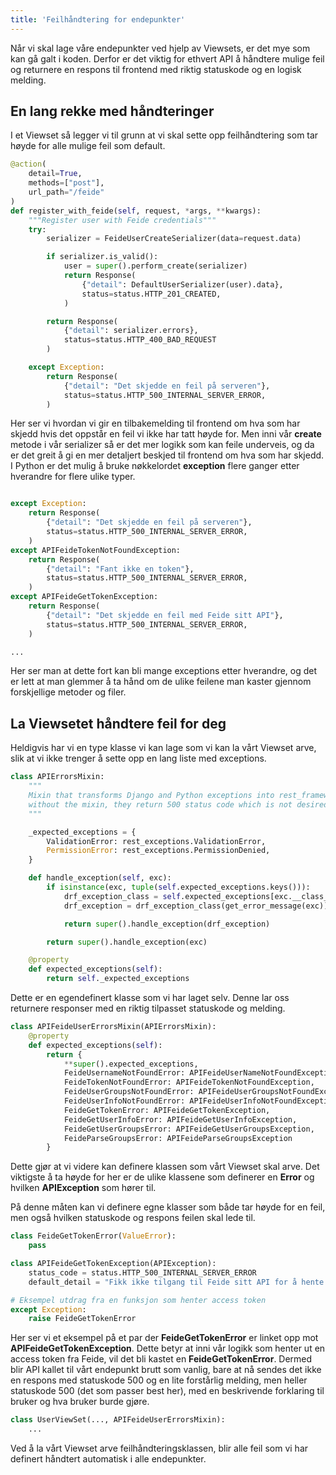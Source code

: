 ```yaml
---
title: 'Feilhåndtering for endepunkter'
---
```


Når vi skal lage våre endepunkter ved hjelp av Viewsets, er det mye som kan gå galt i koden. Derfor er det viktig for ethvert API å håndtere mulige feil og returnere en respons til frontend med riktig statuskode og en logisk melding.

## En lang rekke med håndteringer

I et Viewset så legger vi til grunn at vi skal sette opp feilhåndtering som tar høyde for alle mulige feil som default.

```python
@action(
    detail=True,
    methods=["post"],
    url_path="/feide"
)
def register_with_feide(self, request, *args, **kwargs):
    """Register user with Feide credentials"""
    try:
        serializer = FeideUserCreateSerializer(data=request.data)

        if serializer.is_valid():
            user = super().perform_create(serializer)
            return Response(
                {"detail": DefaultUserSerializer(user).data},
                status=status.HTTP_201_CREATED,
            )

        return Response(
            {"detail": serializer.errors},
            status=status.HTTP_400_BAD_REQUEST
        )

    except Exception:
        return Response(
            {"detail": "Det skjedde en feil på serveren"},
            status=status.HTTP_500_INTERNAL_SERVER_ERROR,
        )
```

Her ser vi hvordan vi gir en tilbakemelding til frontend om hva som har skjedd hvis det oppstår en feil vi ikke har tatt høyde for. Men inni vår **create** metode i vår serializer så er det mer logikk som kan feile underveis, og da er det greit å gi en mer detaljert beskjed til frontend om hva som har skjedd. I Python er det mulig å bruke nøkkelordet **exception** flere ganger etter hverandre for flere ulike typer.

```python

except Exception:
    return Response(
        {"detail": "Det skjedde en feil på serveren"},
        status=status.HTTP_500_INTERNAL_SERVER_ERROR,
    )
except APIFeideTokenNotFoundException:
    return Response(
        {"detail": "Fant ikke en token"},
        status=status.HTTP_500_INTERNAL_SERVER_ERROR,
    )
except APIFeideGetTokenException:
    return Response(
        {"detail": "Det skjedde en feil med Feide sitt API"},
        status=status.HTTP_500_INTERNAL_SERVER_ERROR,
    )

...
```

Her ser man at dette fort kan bli mange exceptions etter hverandre, og det er lett at man glemmer å ta hånd om de ulike feilene man kaster gjennom forskjellige metoder og filer.

## La Viewsetet håndtere feil for deg

Heldigvis har vi en type klasse vi kan lage som vi kan la vårt Viewset arve, slik at vi ikke trenger å sette opp en lang liste med exceptions.

```python
class APIErrorsMixin:
    """
    Mixin that transforms Django and Python exceptions into rest_framework ones.
    without the mixin, they return 500 status code which is not desired.
    """

    _expected_exceptions = {
        ValidationError: rest_exceptions.ValidationError,
        PermissionError: rest_exceptions.PermissionDenied,
    }

    def handle_exception(self, exc):
        if isinstance(exc, tuple(self.expected_exceptions.keys())):
            drf_exception_class = self.expected_exceptions[exc.__class__]
            drf_exception = drf_exception_class(get_error_message(exc))

            return super().handle_exception(drf_exception)

        return super().handle_exception(exc)

    @property
    def expected_exceptions(self):
        return self._expected_exceptions
```

Dette er en egendefinert klasse som vi har laget selv. Denne lar oss returnere responser med en riktig tilpasset statuskode og melding.

```python
class APIFeideUserErrorsMixin(APIErrorsMixin):
    @property
    def expected_exceptions(self):
        return {
            **super().expected_exceptions,
            FeideUsernameNotFoundError: APIFeideUserNameNotFoundException,
            FeideTokenNotFoundError: APIFeideTokenNotFoundException,
            FeideUserGroupsNotFoundError: APIFeideUserGroupsNotFoundException,
            FeideUserInfoNotFoundError: APIFeideUserInfoNotFoundException,
            FeideGetTokenError: APIFeideGetTokenException,
            FeideGetUserInfoError: APIFeideGetUserInfoException,
            FeideGetUserGroupsError: APIFeideGetUserGroupsException,
            FeideParseGroupsError: APIFeideParseGroupsException
        }
```

Dette gjør at vi videre kan definere klassen som vårt Viewset skal arve. Det viktigste å ta høyde for her er de ulike klassene som definerer en **Error** og hvilken **APIException** som hører til.

På denne måten kan vi definere egne klasser som både tar høyde for en feil, men også hvilken statuskode og respons feilen skal lede til.

```python
class FeideGetTokenError(ValueError):
    pass

class APIFeideGetTokenException(APIException):
    status_code = status.HTTP_500_INTERNAL_SERVER_ERROR
    default_detail = "Fikk ikke tilgang til Feide sitt API for å hente ut din token. Prøv igjen eller registrer deg manuelt."

# Eksempel utdrag fra en funksjon som henter access token
except Exception:
    raise FeideGetTokenError
```

Her ser vi et eksempel på et par der **FeideGetTokenError** er linket opp mot **APIFeideGetTokenException**. Dette betyr at inni vår logikk som henter ut en access token fra Feide, vil det bli kastet en **FeideGetTokenError**. Dermed blir API kallet til vårt endepunkt brutt som vanlig, bare at nå sendes det ikke en respons med statuskode 500 og en lite forstårlig melding, men heller statuskode 500 (det som passer best her), med en beskrivende forklaring til bruker og hva bruker burde gjøre.

```python
class UserViewSet(..., APIFeideUserErrorsMixin):
    ...
```

Ved å la vårt Viewset arve feilhåndteringsklassen, blir alle feil som vi har definert håndtert automatisk i alle endepunkter.
